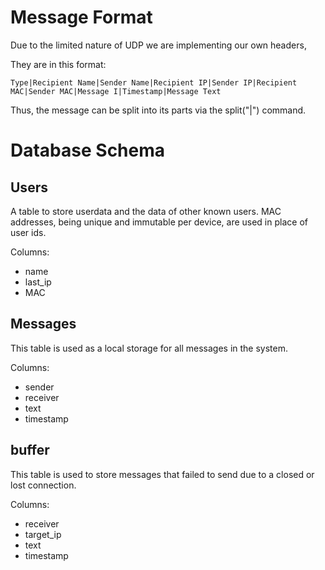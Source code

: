 # Message Format

Due to the limited nature of UDP we are implementing our own headers,

They are in this format:

```
Type|Recipient Name|Sender Name|Recipient IP|Sender IP|Recipient MAC|Sender MAC|Message I|Timestamp|Message Text
```

Thus, the message can be split into its parts via the split("|") command.


# Database Schema


## Users
A table to store userdata and the data of other known users. MAC addresses, being unique and immutable per device, are used in place of user ids.

Columns:
- name
- last_ip
- MAC
## Messages
This table is used as a local storage for all messages in the system.

Columns:
- sender
- receiver
- text
- timestamp

## buffer
This table is used to store messages that failed to send due to a closed or lost connection.

Columns:
- receiver
- target_ip
- text
- timestamp